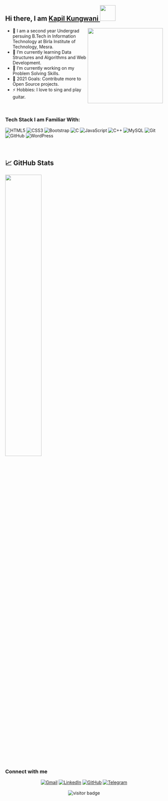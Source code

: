 ## Hi there, I am <a href="https://github.com/kapilkungwani">Kapil Kungwani </a> <img src="https://media.giphy.com/media/ujrj9aoOdNvXO/giphy.gif" width="50px">
<img align='right' src="https://media.giphy.com/media/1XCcD9VLQZ2Io/giphy.gif" width="240px">

- 🏫 I am a second year Undergrad persuing B.Tech in Information Technology at Birla Institute of Technology, Mesra.
- 🌱 I’m currently learning Data Structures and Algorithms and Web Development.
- 🔭 I’m currently working on my Problem Solving Skills.
- 🎯 2021 Goals: Contribute more to Open Source projects.
- ⚡ Hobbies: I love to sing and play guitar.

<br/>

### Tech Stack I am Familiar With:

<div class="row">
<img alt="HTML5" src="https://img.shields.io/badge/html5%20-%23E34F26.svg?&style=for-the-badge&logo=html5&logoColor=white"/>
<img alt="CSS3" src="https://img.shields.io/badge/css3%20-%231572B6.svg?&style=for-the-badge&logo=css3&logoColor=white"/>
<img alt="Bootstrap" src="https://img.shields.io/badge/bootstrap%20-%23563D7C.svg?&style=for-the-badge&logo=bootstrap&logoColor=white"/>
<img alt="C" src="https://img.shields.io/badge/c%20-%2300599C.svg?&style=for-the-badge&logo=c&logoColor=white"/>
<img alt="JavaScript" src="https://img.shields.io/badge/javascript%20-%23323330.svg?&style=for-the-badge&logo=javascript&logoColor=%23F7DF1E"/>
<img alt="C++" src="https://img.shields.io/badge/c++%20-%2300599C.svg?&style=for-the-badge&logo=c%2B%2B&ogoColor=white"/>
<img alt="MySQL" src="https://img.shields.io/badge/mysql-%2300f.svg?&style=for-the-badge&logo=mysql&logoColor=white"/>
<img alt="Git" src="https://img.shields.io/badge/git%20-%23F05033.svg?&style=for-the-badge&logo=git&logoColor=white"/>
<img alt="GitHub" src="https://img.shields.io/badge/github%20-%23121011.svg?&style=for-the-badge&logo=github&logoColor=white"/>
<img alt="WordPress" src="https://img.shields.io/badge/WordPress%20-%23117AC9.svg?&style=for-the-badge&logo=WordPress&logoColor=white"/>
</div>
<br /> <br />

## &#x1f4c8; GitHub Stats

<img  src="https://github-readme-stats.vercel.app/api?username=kapilkungwani&show_icons=true&hide_border=true&theme=midnight-purple" width="48%">


### Connect with me

<p align="center">
    <a href="mailto:kapilkungwani1820@gmail.com"><img alt="Gmail" src="https://img.shields.io/badge/Gmail-D14836?style=for-the-badge&logo=gmail&logoColor=white" /></a>
    <a href="https://www.linkedin.com/in/kapil-kungwani-kk1820/"><img alt="LinkedIn" src="https://img.shields.io/badge/linkedin%20-%230077B5.svg?&style=for-the-badge&logo=linkedin&logoColor=white"/></a>
    <a href="https://github.com/kapilkungwani"><img alt="GitHub" src="https://img.shields.io/badge/github%20-%23121011.svg?&style=for-the-badge&logo=github&logoColor=white"/></a>
    <a href="https://github.com/kapilkungwani">	<img alt="Telegram" src="https://img.shields.io/badge/Telegram-2CA5E0?style=for-the-badge&logo=telegram&logoColor=white" /></a>
    <br /> <br />
    <img src="https://visitor-badge.laobi.icu/badge?page_id=kapilkungwani" alt="visitor badge"/>
</p>
